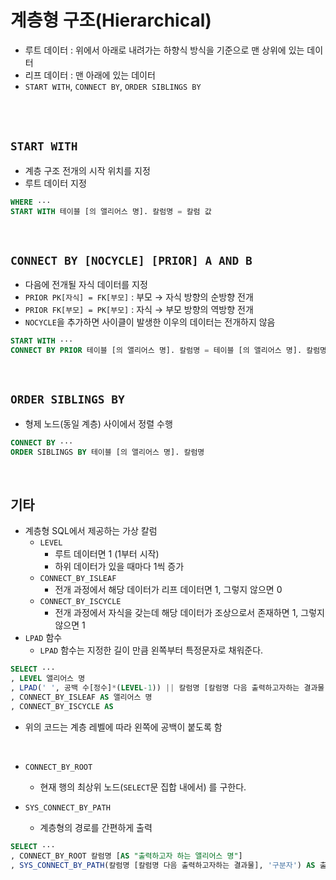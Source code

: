 # 계층형 구조(Hierarchical)
- 루트 데이터 : 위에서 아래로 내려가는 하향식 방식을 기준으로 맨 상위에 있는 데이터
- 리프 데이터 : 맨 아래에 있는 데이터
- ```START WITH```, ```CONNECT BY```, ```ORDER SIBLINGS BY```

<BR>

<BR>

## ```START WITH```
- 계층 구조 전개의 시작 위치를 지정
- 루트 데이터 지정
```SQL
WHERE ···
START WITH 테이블 [의 앨리어스 명]. 칼럼명 = 칼럼 값
```

<BR>

## ```CONNECT BY [NOCYCLE] [PRIOR] A AND B```
- 다음에 전개될 자식 데이터를 지정
- ```PRIOR PK[자식] = FK[부모]``` : 부모 → 자식 방향의 순방향 전개
- ```PRIOR FK[부모] = PK[부모]``` : 자식 → 부모 방향의 역방향 전개
- ```NOCYCLE```을 추가하면 사이클이 발생한 이우의 데이터는 전개하지 않음
```SQL
START WITH ···
CONNECT BY PRIOR 테이블 [의 앨리어스 명]. 칼럼명 = 테이블 [의 앨리어스 명]. 칼럼명
```

<BR>

## ```ORDER SIBLINGS BY```
- 형제 노드(동일 계층) 사이에서 정렬 수행
```SQL
CONNECT BY ···
ORDER SIBLINGS BY 테이블 [의 앨리어스 명]. 칼럼명
```

<BR>

## 기타
- 계층형 SQL에서 제공하는 가상 칼럼
    - ```LEVEL ```
        - 루트 데이터면 1 (1부터 시작)
        - 하위 데이터가 있을 때마다 1씩 증가
    - ```CONNECT_BY_ISLEAF```
        - 전개 과정에서 해당 데이터가 리프 데이터면 1, 그렇지 않으면 0
    - ```CONNECT_BY_ISCYCLE```
        - 전개 과정에서 자식을 갖는데 해당 데이터가 조상으로서 존재하면 1, 그렇지 않으면 1
- ```LPAD``` 함수
    - ```LPAD``` 함수는 지정한 길이 만큼 왼쪽부터 특정문자로 채워준다.

```SQL
SELECT ···
, LEVEL 앨리어스 명
, LPAD(' ', 공백 수[정수]*(LEVEL-1)) || 칼럼명 [칼럼명 다음 출력하고자하는 결과물] AS "출력하고자 하는 앨리어스 명"
, CONNECT_BY_ISLEAF AS 앨리어스 명
, CONNECT_BY_ISCYCLE AS
```
- 위의 코드는 계층 레벨에 따라 왼쪽에 공백이 붙도록 함

<BR>

- ```CONNECT_BY_ROOT```
    - 현재 행의 최상위 노드(```SELECT```문 집합 내에서) 를 구한다. 

- ```SYS_CONNECT_BY_PATH```
    - 계층형의 경로를 간편하게 출력

```SQL
SELECT ···
, CONNECT_BY_ROOT 칼럼명 [AS "출력하고자 하는 앨리어스 명"]
, SYS_CONNECT_BY_PATH(칼럼명 [칼럼명 다음 출력하고자하는 결과물], '구분자') AS 출력하고자 하는 앨리어스 명
```